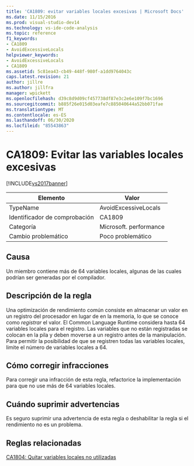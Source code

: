 ```yaml
---
title: 'CA1809: evitar variables locales excesivas | Microsoft Docs'
ms.date: 11/15/2016
ms.prod: visual-studio-dev14
ms.technology: vs-ide-code-analysis
ms.topic: reference
f1_keywords:
- CA1809
- AvoidExcessiveLocals
helpviewer_keywords:
- AvoidExcessiveLocals
- CA1809
ms.assetid: 5c81ea43-cb49-448f-980f-a1dd9764043c
caps.latest.revision: 21
author: jillre
ms.author: jillfra
manager: wpickett
ms.openlocfilehash: d39c8d9d09cf457738df87e3c2e6e109f7bc1696
ms.sourcegitcommit: b885f26e015d03eafe7c885040644a52bb071fae
ms.translationtype: MT
ms.contentlocale: es-ES
ms.lasthandoff: 06/30/2020
ms.locfileid: "85543863"
---
```

# <a name="ca1809-avoid-excessive-locals"></a>CA1809: Evitar las variables locales excesivas
[!INCLUDE[vs2017banner](../includes/vs2017banner.md)]

|Elemento|Valor|
|-|-|
|TypeName|AvoidExcessiveLocals|
|Identificador de comprobación|CA1809|
|Categoría|Microsoft. performance|
|Cambio problemático|Poco problemático|

## <a name="cause"></a>Causa
 Un miembro contiene más de 64 variables locales, algunas de las cuales podrían ser generadas por el compilador.

## <a name="rule-description"></a>Descripción de la regla
 Una optimización de rendimiento común consiste en almacenar un valor en un registro del procesador en lugar de en la memoria, lo que se conoce como *registrar* el valor. El Common Language Runtime considera hasta 64 variables locales para el registro. Las variables que no están registradas se colocan en la pila y deben moverse a un registro antes de la manipulación. Para permitir la posibilidad de que se registren todas las variables locales, limite el número de variables locales a 64.

## <a name="how-to-fix-violations"></a>Cómo corregir infracciones
 Para corregir una infracción de esta regla, refactorice la implementación para que no use más de 64 variables locales.

## <a name="when-to-suppress-warnings"></a>Cuándo suprimir advertencias
 Es seguro suprimir una advertencia de esta regla o deshabilitar la regla si el rendimiento no es un problema.

## <a name="related-rules"></a>Reglas relacionadas
 [CA1804: Quitar variables locales no utilizadas](../code-quality/ca1804-remove-unused-locals.md)
